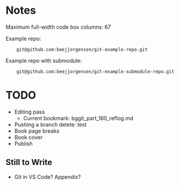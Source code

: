# Notes

Maximum full-width code box columns: 67

Example repo:
```
    git@github.com:beejjorgensen/git-example-repo.git
```

Example repo with submodule:
```
    git@github.com:beejjorgensen/git-example-submodule-repo.git
```

# TODO

* Editing pass
  * Current bookmark: bggit_part_160_reflog.md
* Pushing a branch delete: test
* Book page breaks
* Book cover
* Publish

## Still to Write

* Git in VS Code? Appendix?
